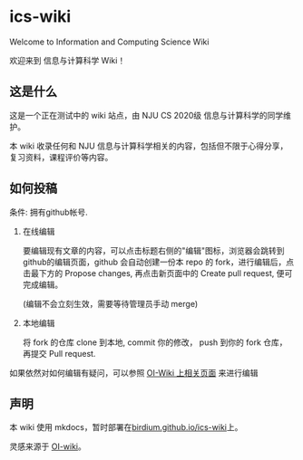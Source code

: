 # ics-wiki

Welcome to Information and Computing Science Wiki

欢迎来到 信息与计算科学 Wiki！

## 这是什么

这是一个正在测试中的 wiki 站点，由 NJU CS 2020级 信息与计算科学的同学维护。

本 wiki 收录任何和 NJU 信息与计算科学相关的内容，包括但不限于心得分享，复习资料，课程评价等内容。

## 如何投稿

条件: 拥有github帐号.

1. 在线编辑
    
    要编辑现有文章的内容，可以点击标题右侧的"编辑"图标，浏览器会跳转到github的编辑页面，github 会自动创建一份本 repo 的 fork，进行编辑后，点击最下方的 Propose changes, 再点击新页面中的 Create pull request, 便可完成编辑。

    (编辑不会立刻生效，需要等待管理员手动 merge) 
    
2. 本地编辑

    将 fork 的仓库 clone 到本地, commit 你的修改， push 到你的 fork 仓库， 再提交 Pull request.

如果依然对如何编辑有疑问，可以参照 [OI-Wiki 上相关页面](https://oi-wiki.org/intro/htc) 来进行编辑

## 声明

本 wiki 使用 mkdocs，暂时部署在[birdium.github.io/ics-wiki](https://birdium.github.io/ics-wiki)上。

灵感来源于 [OI-wiki](https://github.com/OI-wiki/OI-wiki)。


